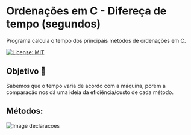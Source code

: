 # Ordenações em C - Difereça de tempo (segundos)
Programa calcula o tempo dos principais métodos de ordenações em C.



[![License: MIT](https://img.shields.io/badge/License-MIT-green.svg)](https://github.com/igorlamoia/C-ordenacoes-tempo/blob/main/LICENSE)

## Objetivo :bookmark_tabs:
 Sabemos que o tempo varia de acordo com a máquina, porém a comparação nos dá uma ideia da eficiência/custo de cada método.

## Métodos:
![Image declaracoes](https://github.com/igorlamoia/C-ordenacoes-tempo/blob/main/images/ordenacao.png)

